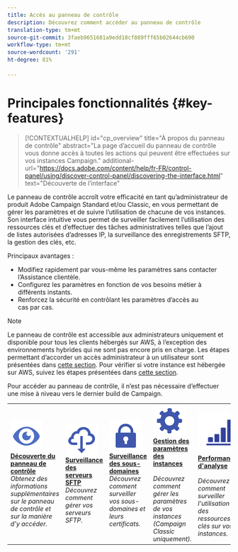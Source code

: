 ```yaml
---
title: Accès au panneau de contrôle
description: Découvrez comment accéder au panneau de contrôle
translation-type: tm+mt
source-git-commit: 3faeb9651681a9edd18cf889fff65b02644cb690
workflow-type: tm+mt
source-wordcount: '291'
ht-degree: 81%

---
```



# Principales fonctionnalités {#key-features}

>[!CONTEXTUALHELP]
>id="cp_overview"
>title="À propos du panneau de contrôle"
>abstract="La page d’accueil du panneau de contrôle vous donne accès à toutes les actions qui peuvent être effectuées sur vos instances Campaign."
>additional-url="https://docs.adobe.com/content/help/fr-FR/control-panel/using/discover-control-panel/discovering-the-interface.html" text="Découverte de l’interface"

Le panneau de contrôle accroît votre efficacité en tant qu’administrateur de produit Adobe Campaign Standard et/ou Classic, en vous permettant de gérer les paramètres et de suivre l’utilisation de chacune de vos instances. Son interface intuitive vous permet de surveiller facilement l’utilisation des ressources clés et d’effectuer des tâches administratives telles que l’ajout de listes autorisées d’adresses IP, la surveillance des enregistrements SFTP, la gestion des clés, etc.

Principaux avantages :

* Modifiez rapidement par vous-même les paramètres sans contacter l’Assistance clientèle.
* Configurez les paramètres en fonction de vos besoins métier à différents instants.
* Renforcez la sécurité en contrôlant les paramètres d’accès au cas par cas.

>[!NOTE]
>Le panneau de contrôle est accessible aux administrateurs uniquement et disponible pour tous les clients hébergés sur AWS, à l’exception des environnements hybrides qui ne sont pas encore pris en charge. Les étapes permettant d’accorder un accès administrateur à un utilisateur sont présentées dans [cette section](../../discover/using/managing-permissions.md). Pour vérifier si votre instance est hébergée sur AWS, suivez les étapes présentées dans [cette section](../../faq.md).
>
>Pour accéder au panneau de contrôle, il n’est pas nécessaire d’effectuer une mise à niveau vers le dernier build de Campaign.

<table>
<tr>
    <td>
        <a href="../../discover/using/accessing-control-panel.md"><img alt="conditions" src="assets/do-not-localize/discover.png"/></a>
        <div><a href="../../discover/using/accessing-control-panel.md"><strong>Découverte du panneau de contrôle</strong></a></div>
        <em>Obtenez des informations supplémentaires sur le panneau de contrôle et sur la manière d’y accéder.</em>
    </td>
    <td>
        <a href="../../sftp/using/about-sftp-management.md"><img alt="conditions" src="assets/do-not-localize/sftp.png"/></a>
        <div><a href="../../sftp/using/about-sftp-management.md"><strong>Surveillance des serveurs SFTP</strong></a></div>
        <em>Découvrez comment gérer vos serveurs SFTP.</em>
    </td>
    <td>
        <a href="../../subdomains-certificates/using/subdomains-branding.md"><img alt="conditions" src="assets/do-not-localize/subdomains.png"/></a>
        <div><a href="../../subdomains-certificates/using/subdomains-branding.md"><strong>Surveillance des sous-domaines</strong></a></div>
        <em>Découvrez comment surveiller vos sous-domaines et leurs certificats.</em>
    </td>
    <td>
        <a href="../../instances-settings/using/ip-whitelisting-instance-access.md"><img alt="conditions" src="assets/do-not-localize/instance_settings.png"/></a>
        <div><a href="../../instances-settings/using/ip-whitelisting-instance-access.md"><strong>Gestion des paramètres des instances</strong></a></div>
        <br/><em>Découvrez comment gérer les paramètres de vos instances (Campaign Classic uniquement).</em>
    </td>
    <td>
        <a href="../../performance-monitoring/using/about-performance-monitoring.md"><img alt="conditions" src="assets/do-not-localize/monitoring-performance.png"/></a>
        <div><a href="../../performance-monitoring/using/about-performance-monitoring.md"><strong>Performances d'analyse</strong></a></div>
        <br/><em>Découvrez comment surveiller l'utilisation des ressources clés sur vos instances.</em>
    </td>
</tr>
</table>
